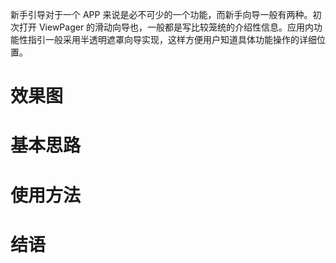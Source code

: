 
新手引导对于一个 APP 来说是必不可少的一个功能，而新手向导一般有两种。初次打开 ViewPager 的滑动向导也，一般都是写比较笼统的介绍性信息。应用内功能性指引一般采用半透明遮罩向导实现，这样方便用户知道具体功能操作的详细位置。
# 效果图
# 基本思路
# 使用方法
# 结语